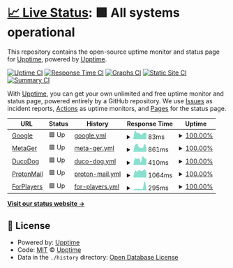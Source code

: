 # [📈 Live Status](https://upptime.github.io/upptime): <!--live status--> **🟩 All systems operational**

This repository contains the open-source uptime monitor and status page for [Upptime](https://upptime.js.org), powered by [Upptime](https://github.com/upptime/upptime).

[![Uptime CI](https://github.com/sraaronrock/upptime/workflows/Uptime%20CI/badge.svg)](https://github.com/sraaronrock/upptime/actions?query=workflow%3A%22Uptime+CI%22)
[![Response Time CI](https://github.com/sraaronrock/upptime/workflows/Response%20Time%20CI/badge.svg)](https://github.com/sraaronrock/upptime/actions?query=workflow%3A%22Response+Time+CI%22)
[![Graphs CI](https://github.com/sraaronrock/upptime/workflows/Graphs%20CI/badge.svg)](https://github.com/sraaronrock/upptime/actions?query=workflow%3A%22Graphs+CI%22)
[![Static Site CI](https://github.com/sraaronrock/upptime/workflows/Static%20Site%20CI/badge.svg)](https://github.com/sraaronrock/upptime/actions?query=workflow%3A%22Static+Site+CI%22)
[![Summary CI](https://github.com/sraaronrock/upptime/workflows/Summary%20CI/badge.svg)](https://github.com/sraaronrock/upptime/actions?query=workflow%3A%22Summary+CI%22)

With [Upptime](https://upptime.js.org), you can get your own unlimited and free uptime monitor and status page, powered entirely by a GitHub repository. We use [Issues](https://github.com/upptime/upptime/issues) as incident reports, [Actions](https://github.com/sraaronrock/upptime/actions) as uptime monitors, and [Pages](https://upptime.github.io/upptime) for the status page.

<!--start: status pages-->
<!-- This summary is generated by Upptime (https://github.com/upptime/upptime) -->
<!-- Do not edit this manually, your changes will be overwritten -->
<!-- prettier-ignore -->
| URL | Status | History | Response Time | Uptime |
| --- | ------ | ------- | ------------- | ------ |
| <img alt="" src="https://icons.duckduckgo.com/ip3/www.google.com.ico" height="13"> [Google](https://www.google.com) | 🟩 Up | [google.yml](https://github.com/sraaronrock/upptime/commits/HEAD/history/google.yml) | <details><summary><img alt="Response time graph" src="./graphs/google/response-time-week.png" height="20"> 83ms</summary><br><a href="https://uptime.sraaronrock.ovh/history/google"><img alt="Response time 103" src="https://img.shields.io/endpoint?url=https%3A%2F%2Fraw.githubusercontent.com%2Fsraaronrock%2Fupptime%2FHEAD%2Fapi%2Fgoogle%2Fresponse-time.json"></a><br><a href="https://uptime.sraaronrock.ovh/history/google"><img alt="24-hour response time 77" src="https://img.shields.io/endpoint?url=https%3A%2F%2Fraw.githubusercontent.com%2Fsraaronrock%2Fupptime%2FHEAD%2Fapi%2Fgoogle%2Fresponse-time-day.json"></a><br><a href="https://uptime.sraaronrock.ovh/history/google"><img alt="7-day response time 83" src="https://img.shields.io/endpoint?url=https%3A%2F%2Fraw.githubusercontent.com%2Fsraaronrock%2Fupptime%2FHEAD%2Fapi%2Fgoogle%2Fresponse-time-week.json"></a><br><a href="https://uptime.sraaronrock.ovh/history/google"><img alt="30-day response time 108" src="https://img.shields.io/endpoint?url=https%3A%2F%2Fraw.githubusercontent.com%2Fsraaronrock%2Fupptime%2FHEAD%2Fapi%2Fgoogle%2Fresponse-time-month.json"></a><br><a href="https://uptime.sraaronrock.ovh/history/google"><img alt="1-year response time 103" src="https://img.shields.io/endpoint?url=https%3A%2F%2Fraw.githubusercontent.com%2Fsraaronrock%2Fupptime%2FHEAD%2Fapi%2Fgoogle%2Fresponse-time-year.json"></a></details> | <details><summary><a href="https://uptime.sraaronrock.ovh/history/google">100.00%</a></summary><a href="https://uptime.sraaronrock.ovh/history/google"><img alt="All-time uptime 100.00%" src="https://img.shields.io/endpoint?url=https%3A%2F%2Fraw.githubusercontent.com%2Fsraaronrock%2Fupptime%2FHEAD%2Fapi%2Fgoogle%2Fuptime.json"></a><br><a href="https://uptime.sraaronrock.ovh/history/google"><img alt="24-hour uptime 100.00%" src="https://img.shields.io/endpoint?url=https%3A%2F%2Fraw.githubusercontent.com%2Fsraaronrock%2Fupptime%2FHEAD%2Fapi%2Fgoogle%2Fuptime-day.json"></a><br><a href="https://uptime.sraaronrock.ovh/history/google"><img alt="7-day uptime 100.00%" src="https://img.shields.io/endpoint?url=https%3A%2F%2Fraw.githubusercontent.com%2Fsraaronrock%2Fupptime%2FHEAD%2Fapi%2Fgoogle%2Fuptime-week.json"></a><br><a href="https://uptime.sraaronrock.ovh/history/google"><img alt="30-day uptime 100.00%" src="https://img.shields.io/endpoint?url=https%3A%2F%2Fraw.githubusercontent.com%2Fsraaronrock%2Fupptime%2FHEAD%2Fapi%2Fgoogle%2Fuptime-month.json"></a><br><a href="https://uptime.sraaronrock.ovh/history/google"><img alt="1-year uptime 100.00%" src="https://img.shields.io/endpoint?url=https%3A%2F%2Fraw.githubusercontent.com%2Fsraaronrock%2Fupptime%2FHEAD%2Fapi%2Fgoogle%2Fuptime-year.json"></a></details>
| <img alt="" src="https://icons.duckduckgo.com/ip3/metager.org.ico" height="13"> [MetaGer](https://metager.org) | 🟩 Up | [meta-ger.yml](https://github.com/sraaronrock/upptime/commits/HEAD/history/meta-ger.yml) | <details><summary><img alt="Response time graph" src="./graphs/meta-ger/response-time-week.png" height="20"> 861ms</summary><br><a href="https://uptime.sraaronrock.ovh/history/meta-ger"><img alt="Response time 694" src="https://img.shields.io/endpoint?url=https%3A%2F%2Fraw.githubusercontent.com%2Fsraaronrock%2Fupptime%2FHEAD%2Fapi%2Fmeta-ger%2Fresponse-time.json"></a><br><a href="https://uptime.sraaronrock.ovh/history/meta-ger"><img alt="24-hour response time 559" src="https://img.shields.io/endpoint?url=https%3A%2F%2Fraw.githubusercontent.com%2Fsraaronrock%2Fupptime%2FHEAD%2Fapi%2Fmeta-ger%2Fresponse-time-day.json"></a><br><a href="https://uptime.sraaronrock.ovh/history/meta-ger"><img alt="7-day response time 861" src="https://img.shields.io/endpoint?url=https%3A%2F%2Fraw.githubusercontent.com%2Fsraaronrock%2Fupptime%2FHEAD%2Fapi%2Fmeta-ger%2Fresponse-time-week.json"></a><br><a href="https://uptime.sraaronrock.ovh/history/meta-ger"><img alt="30-day response time 764" src="https://img.shields.io/endpoint?url=https%3A%2F%2Fraw.githubusercontent.com%2Fsraaronrock%2Fupptime%2FHEAD%2Fapi%2Fmeta-ger%2Fresponse-time-month.json"></a><br><a href="https://uptime.sraaronrock.ovh/history/meta-ger"><img alt="1-year response time 694" src="https://img.shields.io/endpoint?url=https%3A%2F%2Fraw.githubusercontent.com%2Fsraaronrock%2Fupptime%2FHEAD%2Fapi%2Fmeta-ger%2Fresponse-time-year.json"></a></details> | <details><summary><a href="https://uptime.sraaronrock.ovh/history/meta-ger">100.00%</a></summary><a href="https://uptime.sraaronrock.ovh/history/meta-ger"><img alt="All-time uptime 100.00%" src="https://img.shields.io/endpoint?url=https%3A%2F%2Fraw.githubusercontent.com%2Fsraaronrock%2Fupptime%2FHEAD%2Fapi%2Fmeta-ger%2Fuptime.json"></a><br><a href="https://uptime.sraaronrock.ovh/history/meta-ger"><img alt="24-hour uptime 100.00%" src="https://img.shields.io/endpoint?url=https%3A%2F%2Fraw.githubusercontent.com%2Fsraaronrock%2Fupptime%2FHEAD%2Fapi%2Fmeta-ger%2Fuptime-day.json"></a><br><a href="https://uptime.sraaronrock.ovh/history/meta-ger"><img alt="7-day uptime 100.00%" src="https://img.shields.io/endpoint?url=https%3A%2F%2Fraw.githubusercontent.com%2Fsraaronrock%2Fupptime%2FHEAD%2Fapi%2Fmeta-ger%2Fuptime-week.json"></a><br><a href="https://uptime.sraaronrock.ovh/history/meta-ger"><img alt="30-day uptime 100.00%" src="https://img.shields.io/endpoint?url=https%3A%2F%2Fraw.githubusercontent.com%2Fsraaronrock%2Fupptime%2FHEAD%2Fapi%2Fmeta-ger%2Fuptime-month.json"></a><br><a href="https://uptime.sraaronrock.ovh/history/meta-ger"><img alt="1-year uptime 100.00%" src="https://img.shields.io/endpoint?url=https%3A%2F%2Fraw.githubusercontent.com%2Fsraaronrock%2Fupptime%2FHEAD%2Fapi%2Fmeta-ger%2Fuptime-year.json"></a></details>
| <img alt="" src="https://icons.duckduckgo.com/ip3/www.ducodog.es.ico" height="13"> [DucoDog](https://www.ducodog.es) | 🟩 Up | [duco-dog.yml](https://github.com/sraaronrock/upptime/commits/HEAD/history/duco-dog.yml) | <details><summary><img alt="Response time graph" src="./graphs/duco-dog/response-time-week.png" height="20"> 410ms</summary><br><a href="https://uptime.sraaronrock.ovh/history/duco-dog"><img alt="Response time 430" src="https://img.shields.io/endpoint?url=https%3A%2F%2Fraw.githubusercontent.com%2Fsraaronrock%2Fupptime%2FHEAD%2Fapi%2Fduco-dog%2Fresponse-time.json"></a><br><a href="https://uptime.sraaronrock.ovh/history/duco-dog"><img alt="24-hour response time 393" src="https://img.shields.io/endpoint?url=https%3A%2F%2Fraw.githubusercontent.com%2Fsraaronrock%2Fupptime%2FHEAD%2Fapi%2Fduco-dog%2Fresponse-time-day.json"></a><br><a href="https://uptime.sraaronrock.ovh/history/duco-dog"><img alt="7-day response time 410" src="https://img.shields.io/endpoint?url=https%3A%2F%2Fraw.githubusercontent.com%2Fsraaronrock%2Fupptime%2FHEAD%2Fapi%2Fduco-dog%2Fresponse-time-week.json"></a><br><a href="https://uptime.sraaronrock.ovh/history/duco-dog"><img alt="30-day response time 377" src="https://img.shields.io/endpoint?url=https%3A%2F%2Fraw.githubusercontent.com%2Fsraaronrock%2Fupptime%2FHEAD%2Fapi%2Fduco-dog%2Fresponse-time-month.json"></a><br><a href="https://uptime.sraaronrock.ovh/history/duco-dog"><img alt="1-year response time 430" src="https://img.shields.io/endpoint?url=https%3A%2F%2Fraw.githubusercontent.com%2Fsraaronrock%2Fupptime%2FHEAD%2Fapi%2Fduco-dog%2Fresponse-time-year.json"></a></details> | <details><summary><a href="https://uptime.sraaronrock.ovh/history/duco-dog">100.00%</a></summary><a href="https://uptime.sraaronrock.ovh/history/duco-dog"><img alt="All-time uptime 100.00%" src="https://img.shields.io/endpoint?url=https%3A%2F%2Fraw.githubusercontent.com%2Fsraaronrock%2Fupptime%2FHEAD%2Fapi%2Fduco-dog%2Fuptime.json"></a><br><a href="https://uptime.sraaronrock.ovh/history/duco-dog"><img alt="24-hour uptime 100.00%" src="https://img.shields.io/endpoint?url=https%3A%2F%2Fraw.githubusercontent.com%2Fsraaronrock%2Fupptime%2FHEAD%2Fapi%2Fduco-dog%2Fuptime-day.json"></a><br><a href="https://uptime.sraaronrock.ovh/history/duco-dog"><img alt="7-day uptime 100.00%" src="https://img.shields.io/endpoint?url=https%3A%2F%2Fraw.githubusercontent.com%2Fsraaronrock%2Fupptime%2FHEAD%2Fapi%2Fduco-dog%2Fuptime-week.json"></a><br><a href="https://uptime.sraaronrock.ovh/history/duco-dog"><img alt="30-day uptime 100.00%" src="https://img.shields.io/endpoint?url=https%3A%2F%2Fraw.githubusercontent.com%2Fsraaronrock%2Fupptime%2FHEAD%2Fapi%2Fduco-dog%2Fuptime-month.json"></a><br><a href="https://uptime.sraaronrock.ovh/history/duco-dog"><img alt="1-year uptime 100.00%" src="https://img.shields.io/endpoint?url=https%3A%2F%2Fraw.githubusercontent.com%2Fsraaronrock%2Fupptime%2FHEAD%2Fapi%2Fduco-dog%2Fuptime-year.json"></a></details>
| <img alt="" src="https://icons.duckduckgo.com/ip3/proton.me.ico" height="13"> [ProtonMail](https://proton.me) | 🟩 Up | [proton-mail.yml](https://github.com/sraaronrock/upptime/commits/HEAD/history/proton-mail.yml) | <details><summary><img alt="Response time graph" src="./graphs/proton-mail/response-time-week.png" height="20"> 1064ms</summary><br><a href="https://uptime.sraaronrock.ovh/history/proton-mail"><img alt="Response time 973" src="https://img.shields.io/endpoint?url=https%3A%2F%2Fraw.githubusercontent.com%2Fsraaronrock%2Fupptime%2FHEAD%2Fapi%2Fproton-mail%2Fresponse-time.json"></a><br><a href="https://uptime.sraaronrock.ovh/history/proton-mail"><img alt="24-hour response time 891" src="https://img.shields.io/endpoint?url=https%3A%2F%2Fraw.githubusercontent.com%2Fsraaronrock%2Fupptime%2FHEAD%2Fapi%2Fproton-mail%2Fresponse-time-day.json"></a><br><a href="https://uptime.sraaronrock.ovh/history/proton-mail"><img alt="7-day response time 1064" src="https://img.shields.io/endpoint?url=https%3A%2F%2Fraw.githubusercontent.com%2Fsraaronrock%2Fupptime%2FHEAD%2Fapi%2Fproton-mail%2Fresponse-time-week.json"></a><br><a href="https://uptime.sraaronrock.ovh/history/proton-mail"><img alt="30-day response time 949" src="https://img.shields.io/endpoint?url=https%3A%2F%2Fraw.githubusercontent.com%2Fsraaronrock%2Fupptime%2FHEAD%2Fapi%2Fproton-mail%2Fresponse-time-month.json"></a><br><a href="https://uptime.sraaronrock.ovh/history/proton-mail"><img alt="1-year response time 973" src="https://img.shields.io/endpoint?url=https%3A%2F%2Fraw.githubusercontent.com%2Fsraaronrock%2Fupptime%2FHEAD%2Fapi%2Fproton-mail%2Fresponse-time-year.json"></a></details> | <details><summary><a href="https://uptime.sraaronrock.ovh/history/proton-mail">100.00%</a></summary><a href="https://uptime.sraaronrock.ovh/history/proton-mail"><img alt="All-time uptime 99.94%" src="https://img.shields.io/endpoint?url=https%3A%2F%2Fraw.githubusercontent.com%2Fsraaronrock%2Fupptime%2FHEAD%2Fapi%2Fproton-mail%2Fuptime.json"></a><br><a href="https://uptime.sraaronrock.ovh/history/proton-mail"><img alt="24-hour uptime 100.00%" src="https://img.shields.io/endpoint?url=https%3A%2F%2Fraw.githubusercontent.com%2Fsraaronrock%2Fupptime%2FHEAD%2Fapi%2Fproton-mail%2Fuptime-day.json"></a><br><a href="https://uptime.sraaronrock.ovh/history/proton-mail"><img alt="7-day uptime 100.00%" src="https://img.shields.io/endpoint?url=https%3A%2F%2Fraw.githubusercontent.com%2Fsraaronrock%2Fupptime%2FHEAD%2Fapi%2Fproton-mail%2Fuptime-week.json"></a><br><a href="https://uptime.sraaronrock.ovh/history/proton-mail"><img alt="30-day uptime 100.00%" src="https://img.shields.io/endpoint?url=https%3A%2F%2Fraw.githubusercontent.com%2Fsraaronrock%2Fupptime%2FHEAD%2Fapi%2Fproton-mail%2Fuptime-month.json"></a><br><a href="https://uptime.sraaronrock.ovh/history/proton-mail"><img alt="1-year uptime 99.94%" src="https://img.shields.io/endpoint?url=https%3A%2F%2Fraw.githubusercontent.com%2Fsraaronrock%2Fupptime%2FHEAD%2Fapi%2Fproton-mail%2Fuptime-year.json"></a></details>
| <img alt="" src="https://icons.duckduckgo.com/ip3/wiki.fpcomunidad.com.ico" height="13"> [ForPlayers](https://wiki.fpcomunidad.com/) | 🟩 Up | [for-players.yml](https://github.com/sraaronrock/upptime/commits/HEAD/history/for-players.yml) | <details><summary><img alt="Response time graph" src="./graphs/for-players/response-time-week.png" height="20"> 295ms</summary><br><a href="https://uptime.sraaronrock.ovh/history/for-players"><img alt="Response time 275" src="https://img.shields.io/endpoint?url=https%3A%2F%2Fraw.githubusercontent.com%2Fsraaronrock%2Fupptime%2FHEAD%2Fapi%2Ffor-players%2Fresponse-time.json"></a><br><a href="https://uptime.sraaronrock.ovh/history/for-players"><img alt="24-hour response time 124" src="https://img.shields.io/endpoint?url=https%3A%2F%2Fraw.githubusercontent.com%2Fsraaronrock%2Fupptime%2FHEAD%2Fapi%2Ffor-players%2Fresponse-time-day.json"></a><br><a href="https://uptime.sraaronrock.ovh/history/for-players"><img alt="7-day response time 295" src="https://img.shields.io/endpoint?url=https%3A%2F%2Fraw.githubusercontent.com%2Fsraaronrock%2Fupptime%2FHEAD%2Fapi%2Ffor-players%2Fresponse-time-week.json"></a><br><a href="https://uptime.sraaronrock.ovh/history/for-players"><img alt="30-day response time 255" src="https://img.shields.io/endpoint?url=https%3A%2F%2Fraw.githubusercontent.com%2Fsraaronrock%2Fupptime%2FHEAD%2Fapi%2Ffor-players%2Fresponse-time-month.json"></a><br><a href="https://uptime.sraaronrock.ovh/history/for-players"><img alt="1-year response time 275" src="https://img.shields.io/endpoint?url=https%3A%2F%2Fraw.githubusercontent.com%2Fsraaronrock%2Fupptime%2FHEAD%2Fapi%2Ffor-players%2Fresponse-time-year.json"></a></details> | <details><summary><a href="https://uptime.sraaronrock.ovh/history/for-players">100.00%</a></summary><a href="https://uptime.sraaronrock.ovh/history/for-players"><img alt="All-time uptime 100.00%" src="https://img.shields.io/endpoint?url=https%3A%2F%2Fraw.githubusercontent.com%2Fsraaronrock%2Fupptime%2FHEAD%2Fapi%2Ffor-players%2Fuptime.json"></a><br><a href="https://uptime.sraaronrock.ovh/history/for-players"><img alt="24-hour uptime 100.00%" src="https://img.shields.io/endpoint?url=https%3A%2F%2Fraw.githubusercontent.com%2Fsraaronrock%2Fupptime%2FHEAD%2Fapi%2Ffor-players%2Fuptime-day.json"></a><br><a href="https://uptime.sraaronrock.ovh/history/for-players"><img alt="7-day uptime 100.00%" src="https://img.shields.io/endpoint?url=https%3A%2F%2Fraw.githubusercontent.com%2Fsraaronrock%2Fupptime%2FHEAD%2Fapi%2Ffor-players%2Fuptime-week.json"></a><br><a href="https://uptime.sraaronrock.ovh/history/for-players"><img alt="30-day uptime 100.00%" src="https://img.shields.io/endpoint?url=https%3A%2F%2Fraw.githubusercontent.com%2Fsraaronrock%2Fupptime%2FHEAD%2Fapi%2Ffor-players%2Fuptime-month.json"></a><br><a href="https://uptime.sraaronrock.ovh/history/for-players"><img alt="1-year uptime 100.00%" src="https://img.shields.io/endpoint?url=https%3A%2F%2Fraw.githubusercontent.com%2Fsraaronrock%2Fupptime%2FHEAD%2Fapi%2Ffor-players%2Fuptime-year.json"></a></details>

<!--end: status pages-->

[**Visit our status website →**](https://uptime.sraaronrock.ovh/)

## 📄 License

- Powered by: [Upptime](https://github.com/upptime/upptime)
- Code: [MIT](./LICENSE) © [Upptime](https://upptime.js.org)
- Data in the `./history` directory: [Open Database License](https://opendatacommons.org/licenses/odbl/1-0/)
